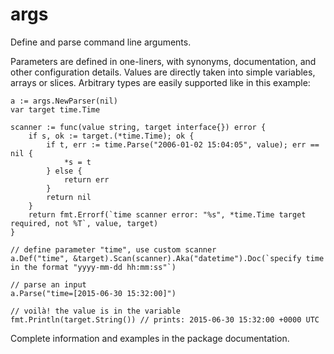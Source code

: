 # args

Define and parse command line arguments.

Parameters are defined in one-liners, with synonyms, documentation, and other configuration details. Values are directly taken into simple variables, arrays or slices. Arbitrary types are easily supported like in this example:

```
a := args.NewParser(nil)
var target time.Time

scanner := func(value string, target interface{}) error {
    if s, ok := target.(*time.Time); ok {
        if t, err := time.Parse("2006-01-02 15:04:05", value); err == nil {
            *s = t
        } else {
            return err
        }
        return nil
    }
    return fmt.Errorf(`time scanner error: "%s", *time.Time target required, not %T`, value, target)
}

// define parameter "time", use custom scanner
a.Def("time", &target).Scan(scanner).Aka("datetime").Doc(`specify time in the format "yyyy-mm-dd hh:mm:ss"`)

// parse an input
a.Parse("time=[2015-06-30 15:32:00]")

// voilà! the value is in the variable
fmt.Println(target.String()) // prints: 2015-06-30 15:32:00 +0000 UTC
```

Complete information and examples in the package documentation.
